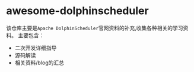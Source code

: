 # awesome-dolphinscheduler
该仓库主要是`Apache DolphinScheduler`官网资料的补充,收集各种相关的学习资料。
主要包含：
+ 二次开发详细指导
+ 源码解读
+ 相关资料/blog的汇总
